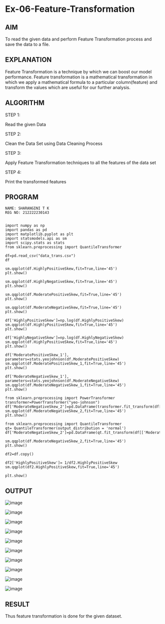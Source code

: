 # Ex-06-Feature-Transformation
## AIM
To read the given data and perform Feature Transformation process and save the data to a file.

## EXPLANATION
Feature Transformation is a technique by which we can boost our model performance. Feature transformation is a mathematical transformation in which we apply a mathematical formula to a particular column(feature) and transform the values which are useful for our further analysis.

## ALGORITHM

STEP 1:

Read the given Data

STEP 2:

Clean the Data Set using Data Cleaning Process

STEP 3:

Apply Feature Transformation techniques to all the features of the data set

STEP 4:

Print the transformed features

## PROGRAM


```
NAME: SHARANGINI T K
REG NO: 212222230143


import numpy as np
import pandas as pd
import matplotlib.pyplot as plt
import statsmodels.api as sm
import scipy.stats as stats
from sklearn.preprocessing import QuantileTransformer

df=pd.read_csv("data_trans.csv")
df

sm.qqplot(df.HighlyPositiveSkew,fit=True,line='45')
plt.show()

sm.qqplot(df.HighlyNegativeSkew,fit=True,line='45')
plt.show()

sm.qqplot(df.ModeratePositiveSkew,fit=True,line='45')
plt.show()

sm.qqplot(df.ModerateNegativeSkew,fit=True,line='45')
plt.show()

df['HighlyPositiveSkew']=np.log(df.HighlyPositiveSkew)
sm.qqplot(df.HighlyPositiveSkew,fit=True,line='45')
plt.show()

df['HighlyNegativeSkew']=np.log(df.HighlyNegativeSkew)
sm.qqplot(df.HighlyPositiveSkew,fit=True,line='45')
plt.show()

df['ModeratePositiveSkew_1'], parameters=stats.yeojohnson(df.ModeratePositiveSkew)
sm.qqplot(df.ModeratePositiveSkew_1,fit=True,line='45')
plt.show()

df['ModerateNegativeSkew_1'], parameters=stats.yeojohnson(df.ModerateNegativeSkew)
sm.qqplot(df.ModerateNegativeSkew_1,fit=True,line='45')
plt.show()

from sklearn.preprocessing import PowerTransformer
transformer=PowerTransformer("yeo-johnson")
df['ModerateNegativeSkew_2']=pd.DataFrame(transformer.fit_transform(df[['ModerateNegativeSkew']]))
sm.qqplot(df.ModerateNegativeSkew_2,fit=True,line='45')
plt.show()

from sklearn.preprocessing import QuantileTransformer
qt= QuantileTransformer(output_distribution = 'normal')
df['ModerateNegativeSkew_2']=pd.DataFrame(qt.fit_transform(df[['ModerateNegativeSkew']]))

sm.qqplot(df.ModerateNegativeSkew_2,fit=True,line='45')
plt.show()

df2=df.copy()

df2['HighlyPositiveSkew']= 1/df2.HighlyPositiveSkew
sm.qqplot(df2.HighlyPositiveSkew,fit=True,line='45')

plt.show()
```
## OUTPUT
![image](https://user-images.githubusercontent.com/113497104/232674783-77a7b0b1-b2f9-4892-a00d-a705984695c3.png)

![image](https://user-images.githubusercontent.com/113497104/232674807-8695443b-6b4d-4568-a9cc-73defed0adb0.png)

![image](https://user-images.githubusercontent.com/113497104/232674833-a48fc7a8-bbcf-40b5-bc37-8ff96beb3808.png)

![image](https://user-images.githubusercontent.com/113497104/232674867-7fbf5560-772a-4b57-8a93-6eb7b03f8c17.png)

![image](https://user-images.githubusercontent.com/113497104/232674890-8b417e74-5148-40b5-bc6b-c0fb5250aabd.png)

![image](https://user-images.githubusercontent.com/113497104/232674916-6dfd73bd-a10e-4075-840f-7ad48cad622b.png)

![image](https://user-images.githubusercontent.com/113497104/232674941-8e3ef62b-0e22-4c56-aed9-ff03483fa3fd.png)

![image](https://user-images.githubusercontent.com/113497104/232674953-8e15dc8b-8c34-405e-9e92-654db19b5ef5.png)

![image](https://user-images.githubusercontent.com/113497104/232674975-619687b9-4fd7-448e-b366-6eaea758fb04.png)

![image](https://user-images.githubusercontent.com/113497104/232674984-7dbbb470-2c8c-4eb4-9a8a-dff8c6f29aef.png)

## RESULT

Thus feature transformation is done for the given dataset.

